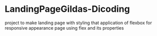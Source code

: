 # LandingPageGildas-Dicoding
project to make landing page with styling that application of flexbox for responsive appearance page
using flex and its properties
